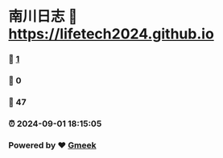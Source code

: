 # 南川日志 :link: https://lifetech2024.github.io 
### :page_facing_up: [1](https://lifetech2024.github.io/tag.html) 
### :speech_balloon: 0 
### :hibiscus: 47 
### :alarm_clock: 2024-09-01 18:15:05 
### Powered by :heart: [Gmeek](https://github.com/Meekdai/Gmeek)
